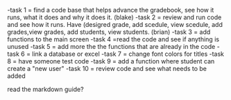 -task 1 = find a code base that helps advance the gradebook, see how it runs, what it does and why it does it. (blake)
-task 2 = review and run code and see how it runs. Have (desigred grade, add scedule, view scedule, add grades,view grades, add students, view students. (brian)
-task 3 = add functions to the main screen
-task 4 =read the code and see if anything is unused
-task 5 = add more the the functions that are already in the code
-task 6 = link a database or excel
-task 7 = change font colors for titles
-task 8 = have someone test code
-task 9 = add a function where student can create a "new user"
-task 10 = review code and see what needs to be added


read the markdown guide?
